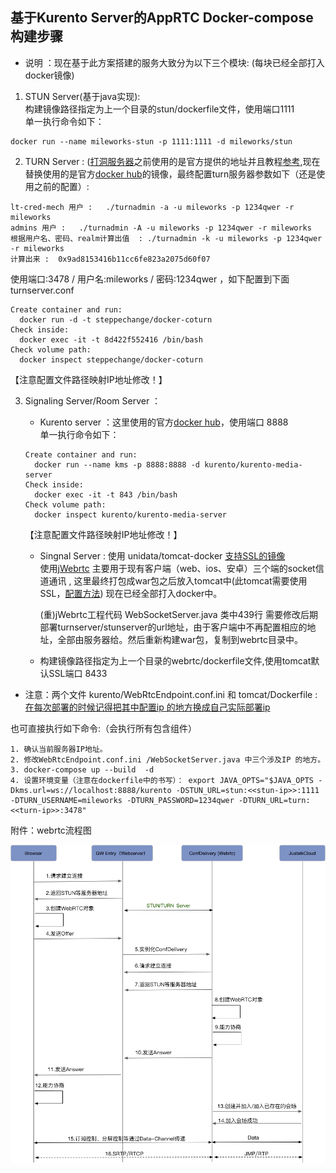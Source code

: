 ## 基于Kurento Server的AppRTC Docker-compose构建步骤  

- 说明 ：现在基于此方案搭建的服务大致分为以下三个模块: (每块已经全部打入docker镜像)  

1. STUN Server(基于java实现):  
构建镜像路径指定为上一个目录的stun/dockerfile文件，使用端口1111    
单一执行命令如下：
```
docker run --name mileworks-stun -p 1111:1111 -d mileworks/stun  
```
2. TURN Server : ([打洞服务器](https://github.com/coturn/coturn)之前使用的是官方提供的地址并且教程[参考](https://blog.csdn.net/day_day_up1991/article/details/52253892),现在替换使用的是官方[docker hub](https://store.docker.com/community/images/steppechange/docker-coturn)的镜像，最终配置turn服务器参数如下（还是使用之前的配置）:  
```
lt-cred-mech 用户 :   ./turnadmin -a -u mileworks -p 1234qwer -r mileworks
admins 用户 :   ./turnadmin -A -u mileworks -p 1234qwer -r mileworks
根据用户名、密码、realm计算出值  : ./turnadmin -k -u mileworks -p 1234qwer -r mileworks
计算出来 :  0x9ad8153416b11cc6fe823a2075d60f07
```
使用端口:3478 / 用户名:mileworks / 密码:1234qwer ，如下配置到下面 turnserver.conf
```
Create container and run:
  docker run -d -t steppechange/docker-coturn
Check inside:
  docker exec -it -t 8d422f552416 /bin/bash
Check volume path:
  docker inspect steppechange/docker-coturn
```
【注意配置文件路径映射IP地址修改！】

3. Signaling Server/Room Server ：
    - Kurento server ：这里使用的官方[docker hub](https://store.docker.com/community/images/kurento/kurento-media-server)，使用端口 8888  
    单一执行命令如下：
    ```
    Create container and run:
      docker run --name kms -p 8888:8888 -d kurento/kurento-media-server  
    Check inside:
      docker exec -it -t 843 /bin/bash
    Check volume path:
      docker inspect kurento/kurento-media-server
    ```
    【注意配置文件路径映射IP地址修改！】

    - Singnal Server : 使用 unidata/tomcat-docker [支持SSL的镜像](https://store.docker.com/community/images/unidata/tomcat-docker)  
      使用[jWebrtc](https://github.com/inspiraluna/AppRTC-Kurento)
      主要用于现有客户端（web、ios、安卓）三个端的socket信道通讯 , 这里最终打包成war包之后放入tomcat中(此tomcat需要使用SSL，[配置方法](https://www.oschina.net/question/12_23148))
      现在已经全部打入docker中。  

      (重)jWebrtc工程代码 WebSocketServer.java 类中439行 需要修改后期部署turnserver/stunserver的url地址，由于客户端中不再配置相应的地址，全部由服务器给。然后重新构建war包，复制到webrtc目录中。

    - 构建镜像路径指定为上一个目录的webrtc/dockerfile文件,使用tomcat默认SSL端口 8433  

- 注意：两个文件 kurento/WebRtcEndpoint.conf.ini 和 tomcat/Dockerfile : <u>在每次部署的时候记得把其中配置ip 的地方换成自己实际部署ip</u>


也可直接执行如下命令:（会执行所有包含组件）
```
1. 确认当前服务器IP地址。
2. 修改WebRtcEndpoint.conf.ini /WebSocketServer.java 中三个涉及IP 的地方。
3. docker-compose up --build  -d
4. 设置环境变量（注意在dockerfile中的书写）： export JAVA_OPTS="$JAVA_OPTS -Dkms.url=ws://localhost:8888/kurento -DSTUN_URL=stun:<<stun-ip>>:1111 -DTURN_USERNAME=mileworks -DTURN_PASSWORD=1234qwer -DTURN_URL=turn:<<turn-ip>>:3478"
```
附件：webrtc流程图

![avatar](./webrtc2.png)

